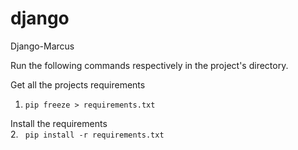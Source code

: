 # django
Django-Marcus

Run the following commands respectively in the project's directory.


Get all the projects requirements
1. ```pip freeze > requirements.txt```


Install the requirements\
2. ``` pip install -r requirements.txt```


